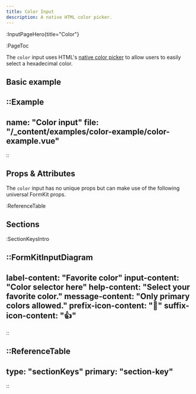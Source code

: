 ```yaml
---
title: Color Input
description: A native HTML color picker.
---
```


:InputPageHero{title="Color"}

:PageToc

The `color` input uses HTML's [native color picker](https://developer.mozilla.org/en-US/docs/Web/HTML/Element/input/color) to allow users to easily select a hexadecimal color.

## Basic example

::Example
---
  name: "Color input"
  file: "/_content/examples/color-example/color-example.vue"
---
::

## Props & Attributes

The `color` input has no unique props but can make use of the following universal
FormKit props.

:ReferenceTable

## Sections

:SectionKeysIntro

::FormKitInputDiagram
---
label-content: "Favorite color"
input-content: "Color selector here"
help-content: "Select your favorite color."
message-content: "Only primary colors allowed."
prefix-icon-content: "🎨"
suffix-icon-content: "👍"
---
::

::ReferenceTable
---
type: "sectionKeys"
primary: "section-key"
---
::

